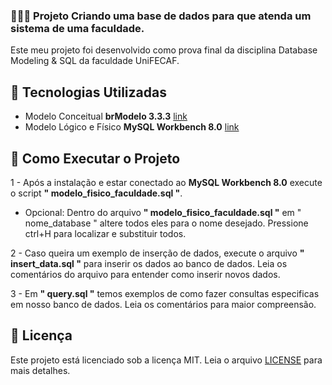 ### 🧑🏻‍💻 Projeto Criando uma base de dados para que atenda um sistema de uma faculdade.

Este meu projeto foi desenvolvido como prova final da disciplina Database Modeling & SQL da faculdade UniFECAF.

## 🎨 Tecnologias Utilizadas 
- Modelo Conceitual **brModelo 3.3.3** [link](https://github.com/chcandido/brModelo)
- Modelo Lógico e Físico **MySQL Workbench 8.0** [link](https://dev.mysql.com/downloads/workbench/)

## 🚀 Como Executar o Projeto
1 - Após a instalação e estar conectado ao **MySQL Workbench 8.0** execute o script **" modelo_fisico_faculdade.sql "**.</br>
- Opcional: Dentro do arquivo **" modelo_fisico_faculdade.sql "** em " nome_database " altere todos eles para o nome desejado. Pressione ctrl+H para localizar e substituir todos.

2 - Caso queira um exemplo de inserção de dados, execute o arquivo **" insert_data.sql "** para inserir os dados ao banco de dados. Leia os comentários do arquivo para entender como inserir novos dados.

3 - Em **" query.sql "** temos exemplos de como fazer consultas especificas em nosso banco de dados. Leia os comentários para maior compreensão.

## 📄 Licença
Este projeto está licenciado sob a licença MIT. Leia o arquivo [LICENSE](https://github.com/Shyrriro/database.faculdade/blob/main/LICENSE) para mais detalhes.

